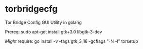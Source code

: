 # torbridgecfg
Tor Bridge Config GUI Utility in golang

Prereq: 
sudo apt-get install gtk+3.0 libgtk-3-dev

*Might* require:
go install -v -tags gtk_3_18 -gcflags "-N -l" torsetup
